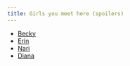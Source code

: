 ```yaml
---
title: Girls you meet here (spoilers)
---
```


 * [Becky](/100-becky/index.md)
 * [Erin](/110-erin/index.md)
 * [Nari](/140-nari/index.md)
 * [Diana](/160-diana/index.md)
